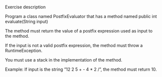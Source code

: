 Exercise description

Program a class named PostfixEvaluator that has a method named public int evaluate(String input)

The method must return the value of a postfix expression used as input to the method. 

If the input is not a valid postfix expression, the method must throw a RuntimeException. 

You must use a stack in the implementation of the method.

Example: If input is the string ”12 2 5 + - 4 * 2 /”, the method must return 10.
